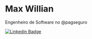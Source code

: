 # Max Willian

Engenheiro de Software no @pagseguro

[![Linkedin Badge](https://img.shields.io/badge/-LinkedIn-blue?style=flat-square&logo=Linkedin&logoColor=white&url=https://www.linkedin.com/in/max-willian-maluf/)](https://www.linkedin.com/in/max-willian-maluf/) 


<!--
Sou dev desde 2014, e atualmente estou focado nos estudos das minhas tecnologias preferidas para web e mobile: Laravel, Node.js, React e React Native, mas estou sempre aberto para desafios em novas linguagens. 

Vocês podem checar meus experimentos malucos aqui no github 👇
-->

<!--
**max-willian/max-willian** is a ✨ _special_ ✨ repository because its `README.md` (this file) appears on your GitHub profile.

Here are some ideas to get you started:

- 🗞️ I’m currently working on ...
- 🌱 I’m currently learning ...
- 👯 I’m looking to collaborate on ...
- 🤔 I’m looking for help with ...
- 💬 Ask me about ...
- 📫 How to reach me: ...
- 😄 Pronouns: ...
- ⚡ Fun fact: ...
-->
